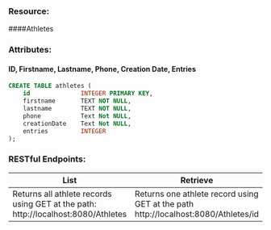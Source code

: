 ### Resource: 
####Athletes

### Attributes: 
#### ID, Firstname, Lastname, Phone, Creation Date, Entries

```sql
CREATE TABLE athletes (
    id              INTEGER PRIMARY KEY,
    firstname       TEXT NOT NULL,
    lastname        TEXT NOT NULL,
    phone           Text Not NULL,
    creationDate    Text Not NULL,
    entries         INTEGER
);
```

### RESTful Endpoints:
List|Retrieve|Create|Replace|Delete
----|--------|------|-------|------
Returns all athlete records using GET at the path: http://localhost:8080/Athletes | Returns one athlete record  using GET at the path http://localhost:8080/Athletes/id | Creates an athlete using POST the path http://localhost:8080/Athletes | Updates a record using PUT at the path http://localhost:8080/Athletes/id|Deletes an athlete record using DELETE at the path http://localhost:8080/Athletes/id
